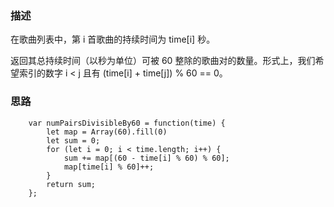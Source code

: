 ### 描述

在歌曲列表中，第 i 首歌曲的持续时间为 time[i] 秒。

返回其总持续时间（以秒为单位）可被 60 整除的歌曲对的数量。形式上，我们希望索引的数字  i < j 且有 (time[i] + time[j]) % 60 == 0。

### 思路

```
    var numPairsDivisibleBy60 = function(time) {
        let map = Array(60).fill(0)
        let sum = 0;
        for (let i = 0; i < time.length; i++) {
            sum += map[(60 - time[i] % 60) % 60]; 
            map[time[i] % 60]++;
        }    
        return sum;
    };
```